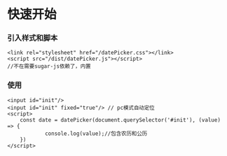 # 快速开始

### 引入样式和脚本
    <link rel="stylesheet" href="/datePicker.css"></link>
    <script src="/dist/datePicker.js"></script>
    //不在需要sugar-js依赖了，内置

### 使用
    <input id="init"/>
    <input id="init" fixed="true"/> // pc模式自动定位
    <script>
        const date = datePicker(document.querySelector('#init'), (value) => {
                console.log(value);//包含农历和公历
        })
    </script>